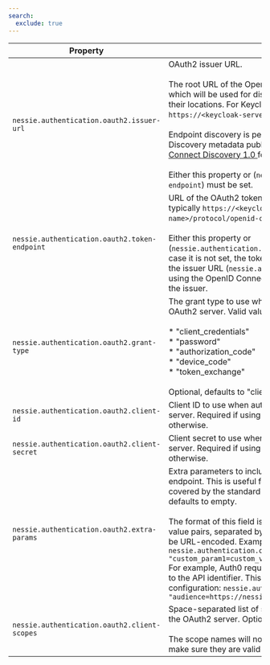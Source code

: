 ```yaml
---
search:
  exclude: true
---
```

<!--start-->

| Property | Description |
|----------|-------------|
| `nessie.authentication.oauth2.issuer-url` | OAuth2 issuer URL. <br><br>The root URL of the OpenID Connect identity issuer provider, which will be used for  discovering supported endpoints and their locations. For Keycloak, this is typically the realm  URL: `https://<keycloak-server>/realms/<realm-name>`.   <br><br>Endpoint discovery is performed using the OpenID Connect Discovery metadata published by the  issuer. See [OpenID Connect  Discovery 1.0 ](https://openid.net/specs/openid-connect-discovery-1_0.html) for more information.   <br><br>Either this property or (`nessie.authentication.oauth2.token-endpoint`) must be set.  |
| `nessie.authentication.oauth2.token-endpoint` | URL of the OAuth2 token endpoint. For Keycloak, this is typically `https://<keycloak-server>/realms/<realm-name>/protocol/openid-connect/token` .   <br><br>Either this property or (`nessie.authentication.oauth2.issuer-url`) must be set. In case it is  not set, the token endpoint will be discovered from the issuer URL (`nessie.authentication.oauth2.issuer-url`), using the OpenID Connect Discovery metadata published by the issuer. |
| `nessie.authentication.oauth2.grant-type` | The grant type to use when authenticating against the OAuth2 server. Valid values are:   <br><br> * "client_credentials" <br> * "password" <br> * "authorization_code" <br> * "device_code" <br> * "token_exchange" <br><br>Optional, defaults to "client_credentials". |
| `nessie.authentication.oauth2.client-id` | Client ID to use when authenticating against the OAuth2 server. Required if using OAuth2  authentication, ignored otherwise.  |
| `nessie.authentication.oauth2.client-secret` | Client secret to use when authenticating against the OAuth2 server. Required if using OAuth2  authentication, ignored otherwise.  |
| `nessie.authentication.oauth2.extra-params` | Extra parameters to include in each request to the token endpoint. This is useful for custom  parameters that are not covered by the standard OAuth2.0 specification. Optional, defaults to  empty.   <br><br>The format of this field is a comma-separated list of key-value pairs, separated by an equal  sign. The values must NOT be URL-encoded. Example:   `nessie.authentication.oauth2.extra-params = "custom_param1=custom_value1,custom_param2=custom_value2"  ` For example, Auth0 requires the `audience` parameter to be set to the API identifier.  This can be done by setting the following configuration:   `nessie.authentication.oauth2.extra-params = "audience=https://nessie-catalog/api"  `  |
| `nessie.authentication.oauth2.client-scopes` | Space-separated list of scopes to include in each request to the OAuth2 server. Optional,  defaults to empty (no scopes).   <br><br>The scope names will not be validated by the Nessie client; make sure they are valid  according to [RFC 6749  Section 3.3 ](https://datatracker.ietf.org/doc/html/rfc6749#section-3.3). |
